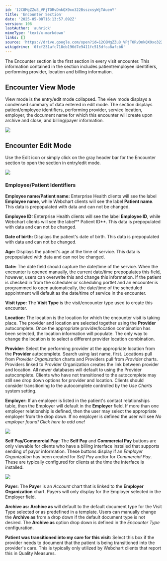 ```yaml
---
id: '12C8MgZZu8_VPjTORvDnkQX9xo322BsszxsyWjTAuemY'
title: 'Encounter Section'
date: '2025-05-08T16:13:57.092Z'
version: 106
lastAuthor: 'auhrick'
mimeType: 'text/x-markdown'
links: []
source: 'https://drive.google.com/open?id=12C8MgZZu8_VPjTORvDnkQX9xo322BsszxsyWjTAuemY'
wikigdrive: '0fcf231afc718eb196d7e9411fc515dfca8afcb6'
---
```

The Encounter section is the first section in every visit encounter. This information contained in the section includes patient/employee identifiers, performing provider, location and billing information.

## Encounter View Mode

View mode is the entry/edit mode collapsed. The view mode displays a condensed summary of data entered in edit mode. The section displays patient/employee identifiers, performing provider, service location, employer, the document name for which this encounter will create upon archive and close, and billing/payer information.

![](../encounter-section.assets/3b5b3f1bb2ccf6176662c4f20341d6fd.png)

## Encounter Edit Mode

Use the Edit icon or simply click on the gray header bar for the Encounter section to open the section in entry/edit mode.

![](../encounter-section.assets/ae016977aad07112a0eb242d3b89a9dd.png)

### Employee/Patient Identifiers

**Employee name/Patient name:** Enterprise Health clients will see the label **Employee name**, while Webchart clients will see the label **Patient name**. This data is prepopulated with data and can not be changed.

**Employee ID:** Enterprise Health clients will see the label **Employee ID**, while Webchart clients will see the label** Patient ID**. This data is prepopulated with data and can not be changed.

**Date of birth:** Displays the patient's date of birth. This data is prepopulated with data and can not be changed.

**Age:** Displays the patient's age at the time of service. This data is prepopulated with data and can not be changed.

**Date:** The date field should capture the date/time of the service. When the encounter is opened manually, the current date/time prepopulates this field, however, users can overwrite this and change this information. If the patient is checked in from the scheduler or scheduling portlet and an encounter is programmed to open automatically, the date/time of the scheduled appointment will default as the date/time of service in the encounter.

**Visit type:** The **Visit Type** is the visit/encounter type used to create this encounter.

**Location:** The location is the location for which the encounter visit is taking place. The provider and location are selected together using the **Provider** autocomplete. Once the appropriate provider/location combination has been selected, the location information will populate. The only way to change the location is to select a different provider location combination.

**Provider:** Select the performing provider at the appropriate location from the **Provider** autocomplete. Search using last name, first. Locations pull from *Provider Organization* charts and Providers pull from *Provider* charts. Providers linked to Provider Organization creates the link between provider and location. All newer databases will default to using the Provider autocomplete. Clients who have not transitioned to the autocomplete may still see drop down options for provider and location. Clients should consider transitioning to the autocomplete controlled by the *Use Charts* system setting.

**Employer:** If an employer is listed in the patient's contact relationships table, then the Employer will default in the **Employer** field. If more than one employer relationship is defined, then the user may select the appropriate employer from the drop down. If no employer is defined the user will see *No employer found! Click here to add one!*

![](../encounter-section.assets/47d04da09b81e900355c348ad6649b75.png)

**Self Pay/Commercial Pay:** The **Self Pay** and **Commercial Pay** buttons are only viewable for clients who have a billing interface installed that supports sending of payor information. These buttons display if an *Employer Organization* has been created for *Self Pay* and/or for *Commercial Pay*. These are typically configured for clients at the time the interface is installed.

![](../encounter-section.assets/87619c7638438672c73169908666b4b5.png)

**Payer:** The **Payer** is an *Account* chart that is linked to the **Employer Organization** chart. Payers will only display for the Employer selected in the Employer field.

**Archive as:** **Archive as** will default to the default document type for the Visit Type selected or as predefined in a template. Users can manually change the **Archive as** from a drop down if the default document type is not desired. The **Archive as** option drop down is defined in the *Encounter Type* configuration.

**Patient was transitioned into my care for this visit:** Select this box if the provider needs to document that the patient is being transitioned into the provider's care. This is typically only utilized by Webchart clients that report this in Quality Measures.
